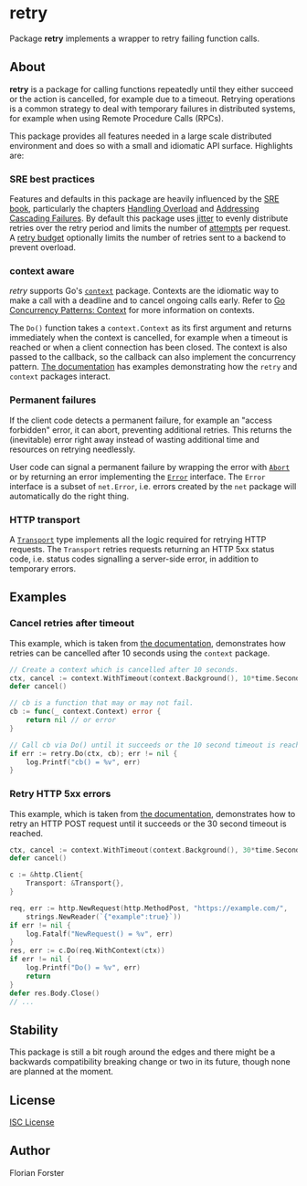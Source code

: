 # retry

Package **retry** implements a wrapper to retry failing function calls.

## About

**retry** is a package for calling functions repeatedly until they either
succeed or the action is cancelled, for example due to a timeout. Retrying
operations is a common strategy to deal with temporary failures in distributed
systems, for example when using Remote Procedure Calls (RPCs).

This package provides all features needed in a large scale distributed
environment and does so with a small and idiomatic API surface.
Highlights are:

### SRE best practices

Features and defaults in this package are heavily influenced by the [SRE
book](https://landing.google.com/sre/book.html), particularly the chapters
[Handling
Overload](https://landing.google.com/sre/book/chapters/handling-overload.html)
and [Addressing Cascading
Failures](https://landing.google.com/sre/book/chapters/addressing-cascading-failures.html).
By default this package uses
[jitter](https://godoc.org/github.com/octo/retry#Jitter) to evenly distribute
retries over the retry period and limits the number of
[attempts](https://godoc.org/github.com/octo/retry#Attempts) per request. A
[retry budget](https://godoc.org/github.com/octo/retry#Budget) optionally limits
the number of retries sent to a backend to prevent overload.

### context aware

*retry* supports Go's [`context`](https://golang.org/pkg/context/) package.
Contexts are the idiomatic way to make a call with a deadline and to cancel
ongoing calls early. Refer to [Go Concurrency Patterns:
Context](https://blog.golang.org/context) for more information on contexts.

The `Do()` function takes a `context.Context` as its first argument and returns
immediately when the context is cancelled, for example when a timeout is reached
or when a client connection has been closed. The context is also passed to the
callback, so the callback can also implement the concurrency pattern.
[The documentation](https://godoc.org/github.com/octo/retry) has examples
demonstrating how the `retry` and `context` packages interact.

### Permanent failures

If the client code detects a permanent failure, for example an "access
forbidden" error, it can abort, preventing additional retries. This returns the
(inevitable) error right away instead of wasting additional time and resources
on retrying needlessly.

User code can signal a permanent failure by wrapping the error with
[`Abort`](https://godoc.org/github.com/octo/retry#Abort) or by returning an
error implementing the [`Error`](https://godoc.org/github.com/octo/retry#Error)
interface. The `Error` interface is a subset of `net.Error`, i.e. errors created
by the `net` package will automatically do the right thing.

### HTTP transport

A [`Transport`](https://godoc.org/github.com/octo/retry#Transport) type
implements all the logic required for retrying HTTP requests. The `Transport`
retries requests returning an HTTP 5xx status code, i.e. status codes signalling
a server-side error, in addition to temporary errors.

## Examples

### Cancel retries after timeout

This example, which is taken from [the
documentation](https://godoc.org/github.com/octo/retry), demonstrates how
retries can be cancelled after 10 seconds using the `context` package.

```go
// Create a context which is cancelled after 10 seconds.
ctx, cancel := context.WithTimeout(context.Background(), 10*time.Second)
defer cancel()

// cb is a function that may or may not fail.
cb := func(_ context.Context) error {
	return nil // or error
}

// Call cb via Do() until it succeeds or the 10 second timeout is reached.
if err := retry.Do(ctx, cb); err != nil {
	log.Printf("cb() = %v", err)
}
```

### Retry HTTP 5xx errors

This example, which is taken from [the
documentation](https://godoc.org/github.com/octo/retry), demonstrates how
to retry an HTTP POST request until it succeeds or the 30 second timeout is
reached.

```go
ctx, cancel := context.WithTimeout(context.Background(), 30*time.Second)
defer cancel()

c := &http.Client{
	Transport: &Transport{},
}

req, err := http.NewRequest(http.MethodPost, "https://example.com/",
	strings.NewReader(`{"example":true}`))
if err != nil {
	log.Fatalf("NewRequest() = %v", err)
}
res, err := c.Do(req.WithContext(ctx))
if err != nil {
	log.Printf("Do() = %v", err)
	return
}
defer res.Body.Close()
// ...
```

## Stability

This package is still a bit rough around the edges and there might be a
backwards compatibility breaking change or two in its future, though none are
planned at the moment.

## License

[ISC License](https://opensource.org/licenses/ISC)

## Author

Florian Forster
